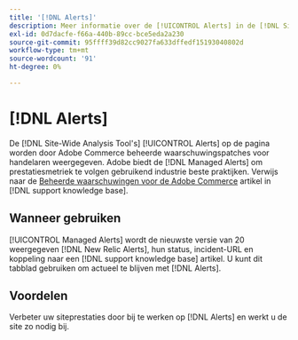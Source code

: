 ```yaml
---
title: '[!DNL Alerts]'
description: Meer informatie over de [!UICONTROL Alerts] in de [!DNL Site-Wide Analysis Tool], wanneer en de voordelen ervan.
exl-id: 0d7dacfe-f66a-440b-89cc-bce5eda2a230
source-git-commit: 95ffff39d82cc9027fa633dffedf15193040802d
workflow-type: tm+mt
source-wordcount: '91'
ht-degree: 0%

---
```


# [!DNL Alerts]

De [!DNL Site-Wide Analysis Tool's] [!UICONTROL Alerts] op de pagina worden door Adobe Commerce beheerde waarschuwingspatches voor handelaren weergegeven. Adobe biedt de [!DNL Managed Alerts] om prestatiesmetriek te volgen gebruikend industrie beste praktijken. Verwijs naar de [Beheerde waarschuwingen voor de Adobe Commerce](https://support.magento.com/hc/en-us/articles/360045806832-Managed-alerts-for-Adobe-Commerce) artikel in [!DNL support knowledge base].

## Wanneer gebruiken

[!UICONTROL Managed Alerts] wordt de nieuwste versie van 20 weergegeven [!DNL New Relic Alerts], hun status, incident-URL en koppeling naar een [!DNL support knowledge base] artikel. U kunt dit tabblad gebruiken om actueel te blijven met [!DNL Alerts].

## Voordelen

Verbeter uw siteprestaties door bij te werken op [!DNL Alerts] en werkt u de site zo nodig bij.
